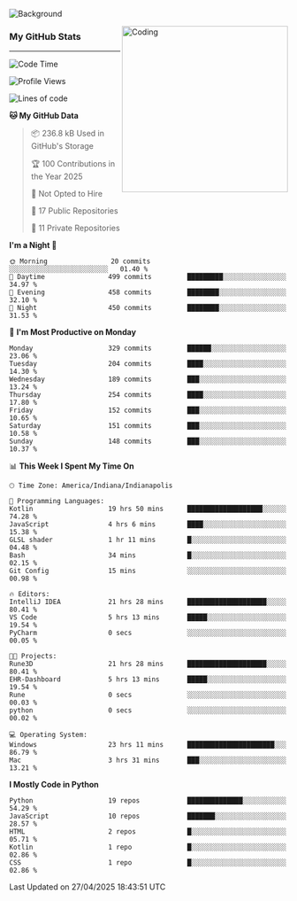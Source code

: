 ![Background](https://github.com/Nguyen-Noah/Nguyen-Noah/assets/112649680/f5d2296f-0508-400c-abcf-47c085708a2a)

<img align="right" alt="Coding" width="300" src="https://cdn.dribbble.com/users/1277312/screenshots/14733298/media/39b1045e593737587dd60e42c8422d1f.gif" >

### My GitHub Stats
---
<!--START_SECTION:waka-->
![Code Time](http://img.shields.io/badge/Code%20Time-578%20hrs%2028%20mins-blue)

![Profile Views](http://img.shields.io/badge/Profile%20Views-0-blue)

![Lines of code](https://img.shields.io/badge/From%20Hello%20World%20I%27ve%20Written-13.7%20million%20lines%20of%20code-blue)

**🐱 My GitHub Data** 

> 📦 236.8 kB Used in GitHub's Storage 
 > 
> 🏆 100 Contributions in the Year 2025
 > 
> 🚫 Not Opted to Hire
 > 
> 📜 17 Public Repositories 
 > 
> 🔑 11 Private Repositories 
 > 
**I'm a Night 🦉** 

```text
🌞 Morning                20 commits          ░░░░░░░░░░░░░░░░░░░░░░░░░   01.40 % 
🌆 Daytime                499 commits         █████████░░░░░░░░░░░░░░░░   34.97 % 
🌃 Evening                458 commits         ████████░░░░░░░░░░░░░░░░░   32.10 % 
🌙 Night                  450 commits         ████████░░░░░░░░░░░░░░░░░   31.53 % 
```
📅 **I'm Most Productive on Monday** 

```text
Monday                   329 commits         ██████░░░░░░░░░░░░░░░░░░░   23.06 % 
Tuesday                  204 commits         ████░░░░░░░░░░░░░░░░░░░░░   14.30 % 
Wednesday                189 commits         ███░░░░░░░░░░░░░░░░░░░░░░   13.24 % 
Thursday                 254 commits         ████░░░░░░░░░░░░░░░░░░░░░   17.80 % 
Friday                   152 commits         ███░░░░░░░░░░░░░░░░░░░░░░   10.65 % 
Saturday                 151 commits         ███░░░░░░░░░░░░░░░░░░░░░░   10.58 % 
Sunday                   148 commits         ███░░░░░░░░░░░░░░░░░░░░░░   10.37 % 
```


📊 **This Week I Spent My Time On** 

```text
🕑︎ Time Zone: America/Indiana/Indianapolis

💬 Programming Languages: 
Kotlin                   19 hrs 50 mins      ███████████████████░░░░░░   74.28 % 
JavaScript               4 hrs 6 mins        ████░░░░░░░░░░░░░░░░░░░░░   15.38 % 
GLSL shader              1 hr 11 mins        █░░░░░░░░░░░░░░░░░░░░░░░░   04.48 % 
Bash                     34 mins             █░░░░░░░░░░░░░░░░░░░░░░░░   02.15 % 
Git Config               15 mins             ░░░░░░░░░░░░░░░░░░░░░░░░░   00.98 % 

🔥 Editors: 
IntelliJ IDEA            21 hrs 28 mins      ████████████████████░░░░░   80.41 % 
VS Code                  5 hrs 13 mins       █████░░░░░░░░░░░░░░░░░░░░   19.54 % 
PyCharm                  0 secs              ░░░░░░░░░░░░░░░░░░░░░░░░░   00.05 % 

🐱‍💻 Projects: 
Rune3D                   21 hrs 28 mins      ████████████████████░░░░░   80.41 % 
EHR-Dashboard            5 hrs 13 mins       █████░░░░░░░░░░░░░░░░░░░░   19.54 % 
Rune                     0 secs              ░░░░░░░░░░░░░░░░░░░░░░░░░   00.03 % 
python                   0 secs              ░░░░░░░░░░░░░░░░░░░░░░░░░   00.02 % 

💻 Operating System: 
Windows                  23 hrs 11 mins      ██████████████████████░░░   86.79 % 
Mac                      3 hrs 31 mins       ███░░░░░░░░░░░░░░░░░░░░░░   13.21 % 
```

**I Mostly Code in Python** 

```text
Python                   19 repos            ██████████████░░░░░░░░░░░   54.29 % 
JavaScript               10 repos            ███████░░░░░░░░░░░░░░░░░░   28.57 % 
HTML                     2 repos             █░░░░░░░░░░░░░░░░░░░░░░░░   05.71 % 
Kotlin                   1 repo              █░░░░░░░░░░░░░░░░░░░░░░░░   02.86 % 
CSS                      1 repo              █░░░░░░░░░░░░░░░░░░░░░░░░   02.86 % 
```




 Last Updated on 27/04/2025 18:43:51 UTC
<!--END_SECTION:waka-->

<!--
**Nguyen-Noah/Nguyen-Noah** is a ✨ _special_ ✨ repository because its `README.md` (this file) appears on your GitHub profile.

Here are some ideas to get you started:

- 🔭 I’m currently working on ...
- 🌱 I’m currently learning ...
- 👯 I’m looking to collaborate on ...
- 🤔 I’m looking for help with ...
- 💬 Ask me about ...
- 📫 How to reach me: ...
- 😄 Pronouns: ...
- ⚡ Fun fact: ...
-->
